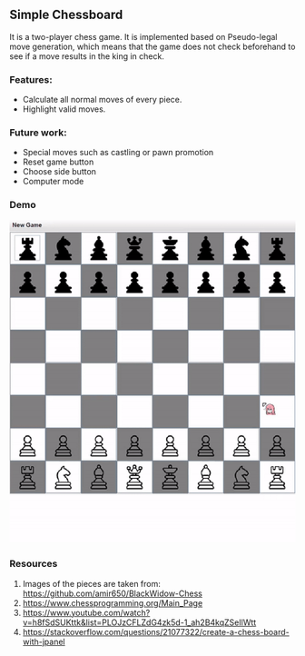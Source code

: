 ## Simple Chessboard
It is a two-player chess game. It is implemented based on Pseudo-legal move generation, which means that the game does not check beforehand to see if a move results in the king in check.

### Features:
- Calculate all normal moves of every piece.
- Highlight valid moves.

### Future work:
- Special moves such as castling or pawn promotion
- Reset game button
- Choose side button
- Computer mode

### Demo
![](https://github.com/artwork321/chess/blob/main/demoChess.gif)

### Resources
1. Images of the pieces are taken from: https://github.com/amir650/BlackWidow-Chess
2. https://www.chessprogramming.org/Main_Page
3. https://www.youtube.com/watch?v=h8fSdSUKttk&list=PLOJzCFLZdG4zk5d-1_ah2B4kqZSeIlWtt
4. https://stackoverflow.com/questions/21077322/create-a-chess-board-with-jpanel

